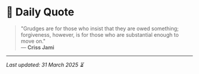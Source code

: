 # 📜 Daily Quote

> "Grudges are for those who insist that they are owed something; forgiveness, however, is for those who are substantial enough to move on."  
> — **Criss Jami**

---

_Last updated: 31 March 2025 ⏳_
